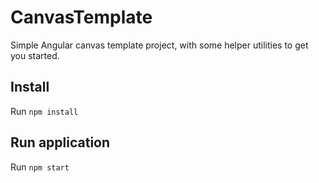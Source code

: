 # CanvasTemplate

Simple Angular canvas template project, with some helper utilities to get you started.

## Install

Run `npm install` 

## Run application

Run `npm start` 